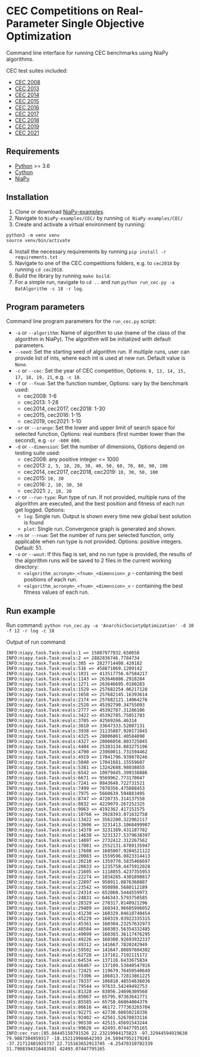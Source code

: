 # CEC Competitions on Real-Parameter Single Objective Optimization

Command line interface for running CEC benchmarks using NiaPy algorithms.

CEC test suites included:
- [CEC 2008](https://github.com/P-N-Suganthan/CEC2008)
- [CEC 2013](https://github.com/P-N-Suganthan/CEC2013)
- [CEC 2014](https://github.com/P-N-Suganthan/CEC2014)
- [CEC 2015](https://github.com/P-N-Suganthan/CEC2015)
- [CEC 2016](https://github.com/P-N-Suganthan/CEC2016)
- [CEC 2017](https://github.com/P-N-Suganthan/CEC2017-BoundContrained)
- [CEC 2018](https://github.com/P-N-Suganthan/CEC2018)
- [CEC 2019](https://github.com/P-N-Suganthan/CEC2019)
- [CEC 2021](https://github.com/P-N-Suganthan/2021-SO-BCO)

## Requirements

- [Python](https://www.python.org/downloads/) >= 3.6
- [Cython](https://cython.org/)
- [NiaPy](https://github.com/NiaOrg/NiaPy)

## Installation

1. Clone or download [NiaPy-examples](https://github.com/NiaOrg/NiaPy-examples).
2. Navigate to `NiaPy-examples/CEC/` by running `cd NiaPy-examples/CEC/`
3. Create and activate a virtual environment by running:
  ```shell
  python3 -m venv venv
  source venv/bin/activate
  ```
4. Install the necessary requirements by running `pip install -r requirements.txt`
5. Navigate to one of the CEC competitions folders, e.g. to `cec2018` by running `cd cec2018`.
6. Build the library by running `make build`.
7. For a simple run, navigate to `cd ..` and run `python run_cec.py -a BatAlgorithm -c 18 -r log`.

## Program parameters

Command line program parameters for the `run_cec.py` script:
- `-a` or `--algorithm`: Name of algorithm to use (name of the class of the algorithm in NiaPy). The algorithm will be initialized with default parameters.
- `--seed`: Set the starting seed of algorithm run. If multiple runs, user can provide list of ints, where each int is used at new run. Default value is `None`.
- `-c` or `--cec`: Set the year of CEC competition, Options: `8, 13, 14, 15, 17, 18, 19, 21`, e.g. `-c 18`.
- `-f` or `--fnum`: Set the function number, Options: vary by the benchmark used:
  - cec2008: 1-6
  - cec2013: 1-28
  - cec2014, cec2017, cec2018: 1-30
  - cec2015, cec2016: 1-15
  - cec2019, cec2021: 1-10
- `-sr` or `--srange`: Set the lower and upper limit of search space for selected function, Options: real numbers (first number lower than the second), e.g `-sr -600 600`.
- `-d` or `--dimension`: Set the number of dimensions, Options depend on testing suite used:
  - cec2008: any positive integer <= 1000
  - cec2013: `2, 5, 10, 20, 30, 40, 50, 60, 70, 80, 90, 100`
  - cec2014, cec2017, cec2018, cec2019: `10, 30, 50, 100`
  - cec2015: `10, 30`
  - cec2016: `2, 10, 30, 50`
  - cec2021: `2, 10, 20`
- `-r` or `--run-type`: Run type of run. If not provided, multiple runs of the algorithm are executed, and the best position and fitness of each run get logged. Options:
  - `log`: Single run. Output is shown every time new global best solution is found
  - `plot`: Single run. Convergence graph is generated and shown.
- `-rn` or `--rnum`: Set the number of runs per selected function, only applicable when run type is not provided. Options: positive integers. Default: 51.
- `-o` or `--wout`: If this flag is set, and no run type is provided, the results of the algorithm runs will be saved to 2 files in the current working directory:
  - `<algorithm_acronym>_<fnum>_<dimension>_p` - containing the best positions of each run.
  - `<algorithm_acronym>_<fnum>_<dimension>_v` - containing the best fitness values of each run.

## Run example

Run command: `python run_cec.py -a 'AnarchicSocietyOptimization' -d 10 -f 12 -r log -c 18`

Output of run command:
```
INFO:niapy.task.Task:evals:1 => 15887977932.650658
INFO:niapy.task.Task:evals:2 => 2882836746.7784734
INFO:niapy.task.Task:evals:305 => 2827714408.420182
INFO:niapy.task.Task:evals:516 => 458871069.1209142
INFO:niapy.task.Task:evals:1031 => 413517756.67584217
INFO:niapy.task.Task:evals:1143 => 263646886.2918284
INFO:niapy.task.Task:evals:1271 => 263646695.0180283
INFO:niapy.task.Task:evals:1529 => 257682254.06217128
INFO:niapy.task.Task:evals:1658 => 257682145.16393614
INFO:niapy.task.Task:evals:2174 => 257682121.14064276
INFO:niapy.task.Task:evals:2520 => 45392790.34755093
INFO:niapy.task.Task:evals:2777 => 45392787.31286106
INFO:niapy.task.Task:evals:3422 => 45392785.75051703
INFO:niapy.task.Task:evals:3705 => 42569266.46314
INFO:niapy.task.Task:evals:3810 => 33647333.52087131
INFO:niapy.task.Task:evals:3938 => 31135887.920171045
INFO:niapy.task.Task:evals:4325 => 28006861.40584898
INFO:niapy.task.Task:evals:4327 => 28006858.803725045
INFO:niapy.task.Task:evals:4404 => 25383134.883275196
INFO:niapy.task.Task:evals:4790 => 23960011.731594462
INFO:niapy.task.Task:evals:4919 => 17041796.939870246
INFO:niapy.task.Task:evals:5048 => 17041681.15559607
INFO:niapy.task.Task:evals:5381 => 13242688.98038855
INFO:niapy.task.Task:evals:6542 => 10979445.399338886
INFO:niapy.task.Task:evals:6671 => 9569962.773170047
INFO:niapy.task.Task:evals:7241 => 8843648.722731521
INFO:niapy.task.Task:evals:7499 => 7878356.475888453
INFO:niapy.task.Task:evals:7975 => 5660639.594883495
INFO:niapy.task.Task:evals:8747 => 4720735.314137558
INFO:niapy.task.Task:evals:8832 => 4229079.267252325
INFO:niapy.task.Task:evals:9863 => 4192362.417151575
INFO:niapy.task.Task:evals:10766 => 3928393.071632758
INFO:niapy.task.Task:evals:13422 => 3562200.322962117
INFO:niapy.task.Task:evals:13606 => 3231413.1068499987
INFO:niapy.task.Task:evals:14378 => 3231389.431187782
INFO:niapy.task.Task:evals:14638 => 3231327.5379638397
INFO:niapy.task.Task:evals:14897 => 2732412.312267562
INFO:niapy.task.Task:evals:17081 => 2552131.6789135947
INFO:niapy.task.Task:evals:17608 => 1605007.9284521122
INFO:niapy.task.Task:evals:20083 => 1559596.0823314413
INFO:niapy.task.Task:evals:20210 => 1359770.5835466697
INFO:niapy.task.Task:evals:20833 => 1235758.4475912028
INFO:niapy.task.Task:evals:21605 => 1118855.4237355953
INFO:niapy.task.Task:evals:22274 => 1034285.4301890817
INFO:niapy.task.Task:evals:22897 => 950911.0876368887
INFO:niapy.task.Task:evals:23542 => 950898.5680112189
INFO:niapy.task.Task:evals:24314 => 652860.5444559973
INFO:niapy.task.Task:evals:24831 => 646343.5793750585
INFO:niapy.task.Task:evals:28329 => 278317.8140921296
INFO:niapy.task.Task:evals:29489 => 160343.96685996052
INFO:niapy.task.Task:evals:41230 => 160329.04618740454
INFO:niapy.task.Task:evals:45229 => 160319.03922335315
INFO:niapy.task.Task:evals:45361 => 160304.23257632973
INFO:niapy.task.Task:evals:48584 => 160303.56354332485
INFO:niapy.task.Task:evals:49099 => 160303.36117476295
INFO:niapy.task.Task:evals:49226 => 160300.92693932337
INFO:niapy.task.Task:evals:49312 => 141667.7820242949
INFO:niapy.task.Task:evals:59502 => 141647.80897604302
INFO:niapy.task.Task:evals:62728 => 137161.7192115172
INFO:niapy.task.Task:evals:64534 => 137116.6433675834
INFO:niapy.task.Task:evals:66467 => 137109.53848547916
INFO:niapy.task.Task:evals:72425 => 119679.76450540649
INFO:niapy.task.Task:evals:73306 => 106813.72813861225
INFO:niapy.task.Task:evals:78337 => 106810.48554636036
INFO:niapy.task.Task:evals:79544 => 97633.54249492753
INFO:niapy.task.Task:evals:81328 => 83056.24696309568
INFO:niapy.task.Task:evals:85067 => 65795.97363641771
INFO:niapy.task.Task:evals:85585 => 65758.66064004379
INFO:niapy.task.Task:evals:86616 => 46172.777363265704
INFO:niapy.task.Task:evals:92275 => 42730.68650210336
INFO:niapy.task.Task:evals:92402 => 42561.52670833116
INFO:niapy.task.Task:evals:96530 => 42515.45691543244
INFO:niapy.task.Task:evals:99626 => 42493.07447795165
INFO:cec_run:[85.84445158791526 22.23219904175823 -97.32944594919638 79.9887304959317 -18.152119984642393 24.58947952179201 -37.21712401925737 22.715163652913745 -4.25470310702339 31.790839431648358] 42493.07447795165
```
